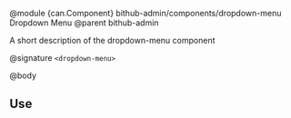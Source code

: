 @module {can.Component} bithub-admin/components/dropdown-menu Dropdown Menu
@parent bithub-admin

A short description of the dropdown-menu component

@signature `<dropdown-menu>`

@body

## Use
